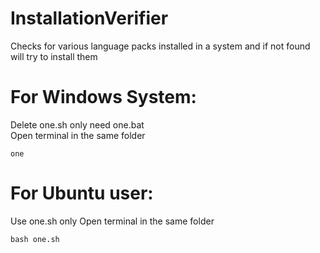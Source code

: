 # InstallationVerifier
Checks for various language packs installed in a system and if not found will try to install them

# For Windows System:
Delete one.sh only need one.bat <br>
Open terminal in the same folder

```
one
```
# For Ubuntu user:
Use one.sh only
Open terminal in the same folder

```
bash one.sh
```
